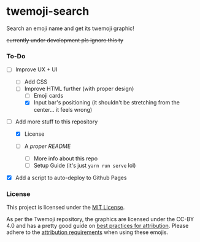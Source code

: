 # twemoji-search

Search an emoji name and get its twemoji graphic!

~~currently under development pls ignore this ty~~

### To-Do

- [ ] Improve UX + UI

  - [ ] Add CSS
  - [ ] Improve HTML further (with proper design)
    - [ ] Emoji cards
    - [x] Input bar's positioning (it shouldn't be stretching from the center... it feels wrong)

- [ ] Add more stuff to this repository

  - [x] License
  - [ ] A _proper README_

    - [ ] More info about this repo
    - [ ] Setup Guide (it's just `yarn run serve` lol)

- [x] Add a script to auto-deploy to Github Pages

### License

This project is licensed under the [MIT License](/LICENSE).

As per the Twemoji repository, the graphics are licensed under the CC-BY 4.0 and has a pretty good guide on [best practices for attribution](https://wiki.creativecommons.org/Best_practices_for_attribution). Please adhere to the [attribution requirements](https://github.com/twitter/twemoji#attribution-requirements) when using these emojis.

